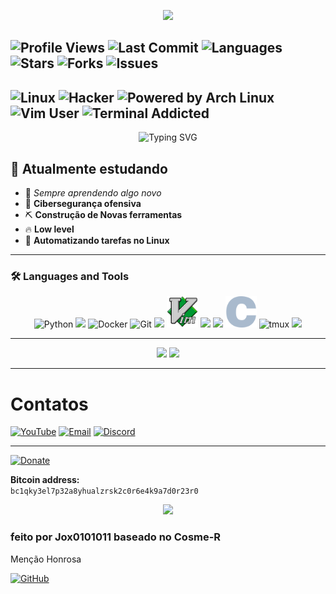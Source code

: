 <p align="center">
  <img src="https://media1.tenor.com/m/p6S42Q8AvM4AAAAC/mysterious-girlfriend-x-nazo-no-kanojo-x.gif" width=500 />
</p>

![Profile Views](https://komarev.com/ghpvc/?username=Jox0101011&color=blueviolet)
![Last Commit](https://img.shields.io/github/last-commit/Jox0101011/Jox0101011?color=bc13fe&style=for-the-badge)
![Languages](https://img.shields.io/github/languages/top/Jox0101011/Jox0101011?style=for-the-badge&color=bc13fe)
![Stars](https://img.shields.io/github/stars/Jox0101011/Jox0101011?style=for-the-badge&color=bc13fe)
![Forks](https://img.shields.io/github/forks/Jox0101011/Jox0101011?style=for-the-badge&color=bc13fe)
![Issues](https://img.shields.io/github/issues/Jox0101011/Jox0101011?style=for-the-badge&color=bc13fe)
---

![Linux](https://img.shields.io/badge/Linux-black?logo=linux&logoColor=white)
![Hacker](https://img.shields.io/badge/Hack_the_Planet-000000?style=for-the-badge&logo=protonmail&logoColor=white)
![Powered by Arch Linux](https://img.shields.io/badge/Powered_by-Arch_Linux-1793D1?style=for-the-badge&logo=arch-linux&logoColor=white)
![Vim User](https://img.shields.io/badge/Editor-Vim-57A143?style=for-the-badge&logo=vim&logoColor=white)
![Terminal Addicted](https://img.shields.io/badge/Living_in-the_terminal-000000?style=for-the-badge)
---

<p align="center">
  <img src="https://readme-typing-svg.demolab.com?font=Fira+Code&size=22&pause=1000&color=BC13FE&center=true&width=435&lines=echo+%24whoami;sudo+hacker;automating+everything;Linux+enthusiast;Offensive+Security+lover" alt="Typing SVG" />
</p>

## 🚀 Atualmente estudando

- 🌱 *Sempre aprendendo algo novo*
- 🔐 **Cibersegurança ofensiva**
- ⛏️ **Construção de Novas ferramentas**
- 🔥 **Low level**
- 🐧 **Automatizando tarefas no Linux**

---

### 🛠️ Languages and Tools

<p align="center">
  <img src="https://cdn.jsdelivr.net/gh/devicons/devicon/icons/python/python-original.svg" width="50" alt="Python"/>
  <img src="https://cdn.jsdelivr.net/gh/devicons/devicon/icons/bash/bash-original.svg" width="50" />
  <img src="https://cdn.jsdelivr.net/gh/devicons/devicon/icons/docker/docker-original-wordmark.svg" width="50" alt="Docker"/>
  <img src="https://cdn.jsdelivr.net/gh/devicons/devicon/icons/git/git-original.svg" width="50" alt="Git"/>
  <img src="https://cdn.jsdelivr.net/gh/devicons/devicon@latest/icons/neovim/neovim-original.svg" width="50" />
  <img src="https://raw.githubusercontent.com/devicons/devicon/ca28c779441053191ff11710fe24a9e6c23690d6/icons/vim/vim-original.svg" width="50" alt="vim" />
  <img src="https://cdn.jsdelivr.net/gh/devicons/devicon/icons/archlinux/archlinux-original.svg" width="50" />
  <img src="https://cdn.jsdelivr.net/gh/devicons/devicon/icons/linux/linux-original.svg" width="50" />
  <img src="https://raw.githubusercontent.com/devicons/devicon/ca28c779441053191ff11710fe24a9e6c23690d6/icons/c/c-original.svg" width="50" />
  <img src="https://github.com/tmux/tmux/blob/master/logo/tmux-logomark.svg" width="50" alt="tmux" />
<img src="https://nmap.org/images/nmap-logo-256x256.png" width="50"/> 
</p>




---


<p align="center">
  <img src="https://github-readme-stats.vercel.app/api/top-langs/?username=Jox0101011&layout=compact&theme=midnight-purple&hide_border=true&hide=html,css,makefile&langs_count=10&size_weight=0.3&count_weight=0.7&exclude_repo=repositorio-indesejado" height="200" />
  <img src="https://github-readme-stats.vercel.app/api?username=Jox0101011&theme=midnight-purple&hide_border=true&show_icons=true&line_height=24" height="200" />
</p>

---
# Contatos

[![YouTube](https://img.shields.io/badge/YouTube-Channel-FF0000?style=for-the-badge&logo=youtube&logoColor=white)](https://www.youtube.com/@emperorandcupcake)
[![Email](https://img.shields.io/badge/email-emperorhazer@proton.me-8b00ff?style=for-the-badge&logo=protonmail&logoColor=white)](mailto:emperorhazer@proton.me)
[![Discord](https://img.shields.io/badge/Discord-Join-5865F2?style=for-the-badge&logo=discord&logoColor=white)](https://discord.gg/GvxfYTc59g)

---
[![Donate](https://img.shields.io/badge/Donate-Bitcoin-orange)](#)

**Bitcoin address:**  
`bc1qky3el7p32a8yhualzrsk2c0r6e4k9a7d0r23r0`

<p align="center">
  <img src="https://raw.githubusercontent.com/Jox0101011/Jox0101011/715dc9164225e8158c8c84a79867a368ed6a9651/hzr.svg" width=120>
  </p>

### feito por Jox0101011 baseado no Cosme-R 
<p> Menção Honrosa </p>

[![GitHub](https://img.shields.io/badge/GitHub-CosmeR-000?style=for-the-badge&logo=github)](https://github.com/Cosme-R)
<!---
Jox0101011/Jox0101011 is a ✨ special ✨ repository because its `README.md` (this file) appears on your GitHub profile.
You can click the Preview link to take a look at your changes.
--->

